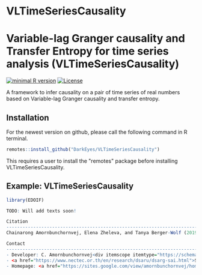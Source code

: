 # VLTimeSeriesCausality
 
Variable-lag Granger causality and Transfer Entropy for time series analysis (VLTimeSeriesCausality)
===========================================================
[![minimal R version](https://img.shields.io/badge/R%3E%3D-3.5.0-6666ff.svg)](https://cran.r-project.org/)
[![License](https://img.shields.io/badge/License-BSD%203--Clause-orange.svg)](https://spdx.org/licenses/BSD-3-Clause.html)

A framework to infer causality on a pair of time series of real numbers based on Variable-lag Granger causality and transfer entropy.

Installation
------------

For the newest version on github, please call the following command in R terminal.

``` r
remotes::install_github("DarkEyes/VLTimeSeriesCausality")
```
This requires a user to install the "remotes" package before installing VLTimeSeriesCausality.

Example: VLTimeSeriesCausality
----------------------------------------------------------------------------------
``` r
library(EDOIF)

TODO: Will add texts soon!

Citation
----------------------------------------------------------------------------------
Chainarong Amornbunchornvej, Elena Zheleva, and Tanya Berger-Wolf (2019). Variable-lag Granger Causality for Time Series Analysis. In Proceedings of the 6th IEEE International Conference on Data Science and Advanced Analytics (DSAA), pp. 21-30. IEEE, 2019. <a href="https://www.cs.uic.edu/~elena/pubs/amornbunchornvej-dsaa19.pdf">link</a>

Contact
----------------------------------------------------------------------------------
- Developer: C. Amornbunchornvej<div itemscope itemtype="https://schema.org/Person"><a itemprop="sameAs" content="https://orcid.org/0000-0003-3131-0370" href="https://orcid.org/0000-0003-3131-0370" target="orcid.widget" rel="noopener noreferrer" style="vertical-align:top;"><img src="https://orcid.org/sites/default/files/images/orcid_16x16.png" style="width:1em;margin-right:.5em;" alt="ORCID iD icon">https://orcid.org/0000-0003-3131-0370</a></div>
- <a href="https://www.nectec.or.th/en/research/dsaru/dsarg-sai.html">Strategic Analytics Networks with Machine Learning and AI (SAI)</a>, <a href="https://www.nectec.or.th/en/">NECTEC</a>, Thailand
- Homepage: <a href="https://sites.google.com/view/amornbunchornvej/home">Link</a>
